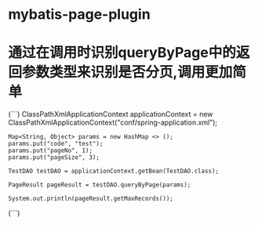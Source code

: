 # mybatis-page-plugin
# 通过在调用时识别queryByPage中的返回参数类型来识别是否分页,调用更加简单

(```)
    ClassPathXmlApplicationContext applicationContext = new ClassPathXmlApplicationContext("conf/spring-application.xml");

    Map<String, Object> params = new HashMap <> ();
    params.put("code", "test");
    params.put("pageNo", 1);
    params.put("pageSize", 3);

    TestDAO testDAO = applicationContext.getBean(TestDAO.class);

    PageResult pageResult = testDAO.queryByPage(params);

    System.out.println(pageResult.getMaxRecords());
(```)


